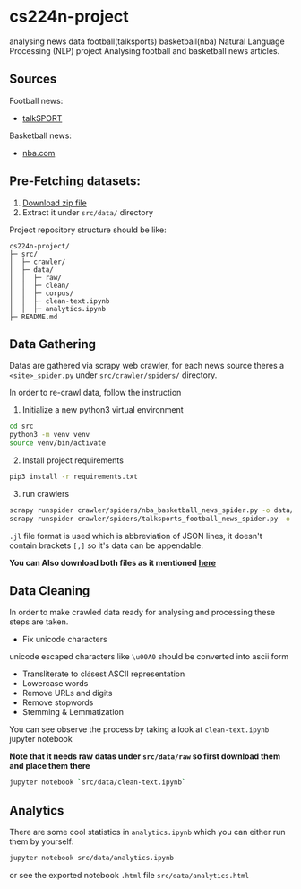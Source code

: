 # cs224n-project
analysing news data football(talksports) basketball(nba)
Natural Language Processing (NLP) project
Analysing football and basketball news articles.

## Sources
Football news:
- [talkSPORT](https://talksport.com/)

Basketball news:
- [nba.com](https://www.nba.com/news)

## Pre-Fetching datasets:
1. [Download zip file](https://drive.google.com/file/d/1_kU9HLdk1v7RA1MtTs6_eSgFcHhw7mi7/view?usp=sharing) 
2. Extract it under `src/data/` directory

Project repository structure should be like:
```
cs224n-project/
├─ src/
│  ├─ crawler/
│  ├─ data/
│  │  ├─ raw/
│  │  ├─ clean/
│  │  ├─ corpus/
│  │  ├─ clean-text.ipynb
│  │  ├─ analytics.ipynb
├─ README.md
```


## Data Gathering
Datas are gathered via scrapy web crawler, for each news source theres a `<site>_spider.py` under `src/crawler/spiders/` directory.

In order to re-crawl data, follow the instruction

1. Initialize a new python3 virtual environment
```bash
cd src
python3 -m venv venv
source venv/bin/activate
```
2. Install project requirements
```bash
pip3 install -r requirements.txt
```
3. run crawlers
```bash
scrapy runspider crawler/spiders/nba_basketball_news_spider.py -o data/raw/basketball-nba.jl
scrapy runspider crawler/spiders/talksports_football_news_spider.py -o data/raw/football-talksports.jl
```
`.jl` file format is used which is abbreviation of JSON lines, it doesn't contain brackets `[,]` so it's data can be appendable.

**You can Also download both files as it mentioned [here](#pre-fetching-datasets)**

## Data Cleaning
In order to make crawled data ready for analysing and processing these steps are taken.
- Fix unicode characters

unicode escaped characters like `\u00A0` should be converted into ascii form

- Transliterate to cl`ó`sest ASCII representation
- Lowercase words
- Remove URLs and digits
- Remove stopwords
- Stemming & Lemmatization

You can see observe the process by taking a look at `clean-text.ipynb` jupyter notebook

**Note that it needs raw datas under `src/data/raw` so first download them and place them there**
```bash
jupyter notebook `src/data/clean-text.ipynb`
```

## Analytics
There are some cool statistics in `analytics.ipynb` which you can either run them by yourself:

```bash
jupyter notebook src/data/analytics.ipynb
```
or see the exported notebook `.html` file `src/data/analytics.html`